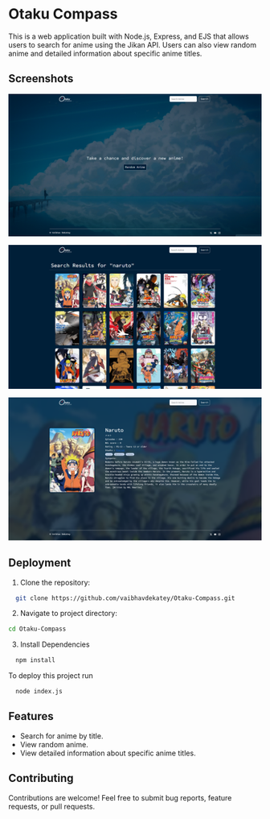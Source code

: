 
# Otaku Compass

This is a web application built with Node.js, Express, and EJS that allows users to search for anime using the Jikan API. Users can also view random anime and detailed information about specific anime titles.


## Screenshots

![App Screenshot](./public/screenshots/home.png)

![App Screenshot](./public/screenshots/search.png)

![App Screenshot](./public/screenshots/anime.png)
## Deployment

1. Clone the repository:
```bash
  git clone https://github.com/vaibhavdekatey/Otaku-Compass.git
```
2. Navigate to project directory: 

```bash
cd Otaku-Compass

```
3. Install Dependencies

```bash
  npm install
```
To deploy this project run

```bash
  node index.js
```

## Features

- Search for anime by title.
- View random anime.
- View detailed information about specific anime titles.


## Contributing

Contributions are welcome! Feel free to submit bug reports, feature requests, or pull requests.